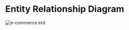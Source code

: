 # Entity Relationship Diagram

![e-commerce erd](https://github.com/user-attachments/assets/5529b4e9-2526-4f75-a020-a3cd8b696434)

